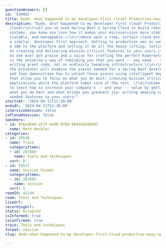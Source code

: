 ```yaml
---
questionAnswers: []
id: '539882'
title: Dude, what happened to my developer-first cloud? Production-easy Spring Cloud
description: "Dude, what happened to my developer-first cloud? Production-easy Spring
  Cloud\r\n\r\nIf you've used Spring Boot & Spring Cloud to build robust production
  systems, you know you love how it makes your microservices more stable, resilient,
  scalable, and manageable.\r\n\r\nOnce upon a time, certain cloud environments took
  a similar, developer-first approach. Getting to production was as easy as pushing
  a JAR to the platform and letting it do all the heavy lifting, letting you focus
  on creating and delivering mission-critical features to your users.\r\n\r\nRemember,
  no one ever got praise and a raise for crafting the perfect Kubernetes YAML file...which
  is the universe's way of reminding you that you want -- you need -- to focus on
  writing great code, not on endlessly tweaking infrastructure.\r\n\r\nIn this session,
  the presenter will examine the pieces needed for a Spring Boot developer-first cloud
  and then demonstrate how to unlock those pieces using intelligent deployment options
  that allow you to focus on what you do best: creating mission critical, game changing
  applications while the platform takes care of the rest. \r\n\r\nCome to this session
  to learn how to increase your company's -- and your -- value by getting back to
  what you do best and what brings you greatest joy: writing amazing code and delivering
  needed features to your users!"
startsAt: '2024-04-11T11:30:00'
endsAt: '2024-04-11T12:30:00'
isServiceSession: false
isPlenumSession: false
speakers:
- id: 05be364d-a57f-4e08-978d-8043d43db097
  name: Mark Heckler
categories:
- id: 59536
  name: Track
  categoryItems:
  - id: 207660
    name: Tools and techniques
  sort: 0
- id: 59537
  name: Session Format
  categoryItems:
  - id: 207665
    name: session
  sort: 1
roomId: 42144
room: Tools and Techniques
liveUrl: 
recordingUrl: 
status: Accepted
isInformed: true
isConfirmed: true
track: Tools and techniques
format: session
slug: dude-what-happened-to-my-developer-first-cloud-production-easy-spring-cloud

---
```

